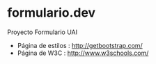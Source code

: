 # formulario.dev
Proyecto Formulario UAI

+ Página de estilos : http://getbootstrap.com/
+ Página de W3C : http://www.w3schools.com/
